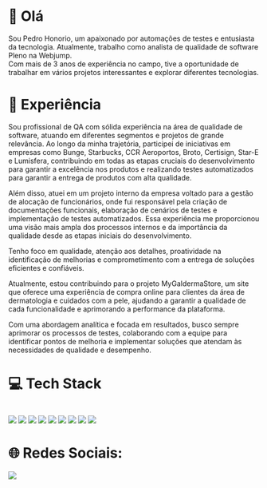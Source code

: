 # 👋 Olá

Sou Pedro Honorio, um apaixonado por automações de testes e entusiasta da tecnologia. Atualmente, trabalho como analista de qualidade de software Pleno na Webjump. <br>
Com mais de 3 anos de experiência no campo, tive a oportunidade de trabalhar em vários projetos interessantes e explorar diferentes tecnologias.

# 🚀 Experiência

Sou profissional de QA com sólida experiência na área de qualidade de software, atuando em diferentes segmentos e projetos de grande relevância. Ao longo da minha trajetória, participei de iniciativas em empresas como Bunge, Starbucks, CCR Aeroportos, Broto, Certisign, Star-E e Lumisfera, contribuindo em todas as etapas cruciais do desenvolvimento para garantir a excelência nos produtos e realizando testes automatizados para garantir a entrega de produtos com alta qualidade.

Além disso, atuei em um projeto interno da empresa voltado para a gestão de alocação de funcionários, onde fui responsável pela criação de documentações funcionais, elaboração de cenários de testes e implementação de testes automatizados. Essa experiência me proporcionou uma visão mais ampla dos processos internos e da importância da qualidade desde as etapas iniciais do desenvolvimento.

Tenho foco em qualidade, atenção aos detalhes, proatividade na identificação de melhorias e comprometimento com a entrega de soluções eficientes e confiáveis.

Atualmente, estou contribuindo para o projeto MyGaldermaStore, um site que oferece uma experiência de compra online para clientes da área de dermatologia e cuidados com a pele, ajudando a garantir a qualidade de cada funcionalidade e aprimorando a performance da plataforma.

Com uma abordagem analítica e focada em resultados, busco sempre aprimorar os processos de testes, colaborando com a equipe para identificar pontos de melhoria e implementar soluções que atendam às necessidades de qualidade e desempenho.

# 💻 Tech Stack
<p align="left">
    <br>
    <img src="https://img.shields.io/badge/c%23%20-blueviolet.svg?&style=for-the-badge&logo=c-sharp&logoColor=white"/>
    <img src="https://img.shields.io/badge/html5%20-%23E34F26.svg?&style=for-the-badge&logo=html5&logoColor=white"/>
    <img src="https://img.shields.io/badge/css3%20-%231572B6.svg?&style=for-the-badge&logo=css3&logoColor=white"/>
    <img src="https://img.shields.io/badge/javascript%20-yellow.svg?&style=for-the-badge&logo=javascript&logoColor=white"/>
    <img src="https://img.shields.io/badge/java%20-red.svg?&style=for-the-badge&logo=java&logoColor=white"/>
    <img src="https://img.shields.io/badge/php%20-%231572B6.svg?&style=for-the-badge&logo=php&logoColor=white"/>
    <img src="https://img.shields.io/badge/ruby%20-%23323330.svg?&style=for-the-badge&logo=ruby&logoColor=red"/>
    <img src="https://img.shields.io/badge/git%20-%23F05033.svg?&style=for-the-badge&logo=git&logoColor=white"/>
    <img src="https://img.shields.io/badge/github%20-%23121011.svg?&style=for-the-badge&logo=github&logoColor=white"/>
</p>
<p align="left">
</center>

# 🌐 Redes Sociais:   
<a href="https://www.linkedin.com/in/pedro-honorio-36ba6a1b8/" target="_blank"><img src="https://img.shields.io/badge/-LinkedIn-%230077B5?style=for-the-badge&logo=linkedin&logoColor=white" target="_blank"></a> 
</p> 
<br>
